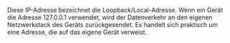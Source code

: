Diese IP-Adresse bezeichnet die Loopback/Local-Adresse. Wenn ein Gerät die Adresse 127.0.0.1 verwendet, wird der Datenverkehr an den eigenen Netzwerkstack des Geräts zurückgesendet. Es handelt sich praktisch um eine Adresse, die auf das eigene Gerät verweist.
